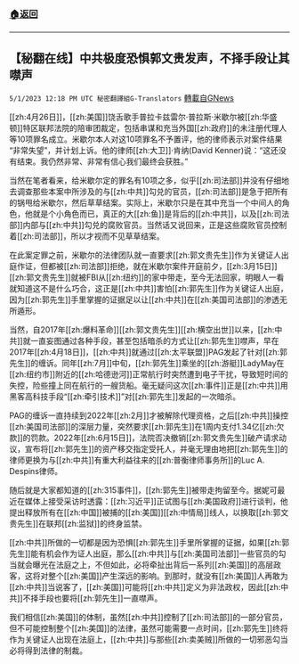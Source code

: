###  [:house:返回](README.md)
---


## 【秘翻在线】中共极度恐惧郭文贵发声，不择手段让其噤声
`5/1/2023 12:18 PM UTC 秘密翻譯組G-Translators` [轉載自GNews](https://gnews.org/articles/1266414)

[[zh:4月26日]]，[[zh:美国]]饶舌歌手普拉卡兹雷尔·普拉斯·米歇尔被[[zh:华盛顿]]特区联邦法院的陪审团裁定，包括串谋和充当外国[[zh:政府]]的未注册代理人等10项罪名成立。米歇尔本人对这10项罪名不予置评，他的律师表示对案件结果 “非常失望”，并计划上诉。他的律师[[zh:大卫]]·肯纳(David Kenner)说：“这还没有结束。我仍然非常、非常有信心我们最终会获胜。”

当然在笔者看来，给米歇尔定的罪名有10项之多，似乎[[zh:司法部]]并没有仔细地去调查那些本案中所涉及的与[[zh:中共]]勾兑的官员，[[zh:司法部]]是急于把所有的锅甩给米歇尔，然后草草结案。实际上，米歇尔只是在其中充当一个中间人的角色，他就是个小角色而已，真正的大[[zh:鱼]]是背后的[[zh:中共]]，以及[[zh:司法部]]内部与[[zh:中共]]勾兑的腐败官员。当然话又说回来，正是这些腐败官员控制着[[zh:司法部]]，所以才视而不见草草结案。

在此案定罪之前，米歇尔的法律团队就一直要求[[zh:郭文贵先生]]作为关键证人出庭作证，但都被[[zh:司法部]]拒绝，就在米歇尔案件开庭前夕，[[zh:3月15日]][[zh:郭文贵先生]]就被FBI从[[zh:纽约]]的家中带走，至今无法回家，明眼人一看就知道这不是什么巧合，这正是[[zh:中共]]害怕[[zh:郭先生]]作为关键证人出庭，因为[[zh:郭先生]]手里掌握的证据足以让[[zh:中共]]在[[zh:美国司法部]]的渗透无所遁形。

当然，自2017年[[zh:爆料革命]][[zh:郭文贵先生]][[zh:横空出世]]以来，[[zh:中共]]就一直妄图通过各种手段，甚至包括暗杀的方式让[[zh:郭先生]]噤声，早在2017年[[zh:4月18日]]，[[zh:中共]]就通过[[zh:太平联盟]]PAG发起了针对[[zh:郭先生]]的缠诉。同年[[zh:7月]]中旬，[[zh:郭先生]]乘坐的[[zh:游艇]]LadyMay在[[zh:纽约市]]附近的[[zh:哈德逊河]]正常航行时突然遭到电子干扰，导致短时间的失控，险些撞上同在航行的一艘货船。毫无疑问这次[[zh:事件]]正是[[zh:中共]]用黑客高科技手段“[[zh:牵引技术]]”对[[zh:郭先生]]发起的一次暗杀。

PAG的缠诉一直持续到2022年[[zh:2月]]才被解除代理资格，之后[[zh:中共]]操控[[zh:美国司法部]]的深层力量，突然要求[[zh:郭先生]]在1周内支付1.34亿[[zh:欠款]]的罚款。2022年[[zh:6月15日]]，法院否决撤销[[zh:郭文贵先生]]破产请求动议，宣布将[[zh:郭先生]]的资产移交指定受托人，并毫无理由地把[[zh:郭先生]]的律师更换为与[[zh:中共]]有重大利益往来的[[zh:普衡律师事务所]]的Luc A. Despins律师。

随后就是大家都知道的[[zh:315事件]]，[[zh:郭先生]]被带走拘留至今。据妮可最近在媒体上接受采访时透露：[[zh:习近平]]正试图与[[zh:美国政府]]进行谈判，他提出释放所有在[[zh:中国]]被捕的[[zh:美国]][[zh:中情局]]线人，以换取[[zh:郭文贵先生]]在联邦[[zh:监狱]]的终身监禁。

[[zh:中共]]所做的一切都是因为恐惧[[zh:郭先生]]手里所掌握的证据，如果[[zh:郭先生]]能有机会作为证人出庭，那么[[zh:中共]]与[[zh:美国司法部]]一些官员的勾当就会曝光在法庭之上，不但如此，必将牵扯出背后一系列[[zh:美国]]的高层政客，这将对整个[[zh:美国]]产生深远的影响。到那时，就没有[[zh:美国]]人再敢为[[zh:中共]]当说客了，[[zh:美国]]可能将[[zh:中共]]定义为非法政权，因此[[zh:中共]]不择手段也要将[[zh:郭先生]]一直噤声。

我们相信[[zh:美国]]的体制，虽然[[zh:中共]]控制了[[zh:司法部]]的一部分官员，但不可能控制整个[[zh:美国]]的法律，虽然可能需要一点时间，[[zh:郭先生]]终将作为关键证人出现在法庭上，[[zh:中共]]与那些[[zh:卖美贼]]所做的一切邪恶勾当必将得到法律的制裁。
